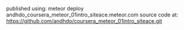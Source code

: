 published using:
 meteor deploy andhdo_coursera_meteor_01intro_siteace.meteor.com
source code at: 
 https://github.com/andhdo/coursera_meteor_01intro_siteace.git